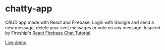# chatty-app

CRUD app made with React and Firebase. Login with Goolgle and send a new message, delete your sent messages or vote on any message.
Inspired by Fireship's [React Firebase Chat Tutorial](https://youtu.be/zQyrwxMPm88).

[Live demo](https://robo-chat.netlify.app/)

